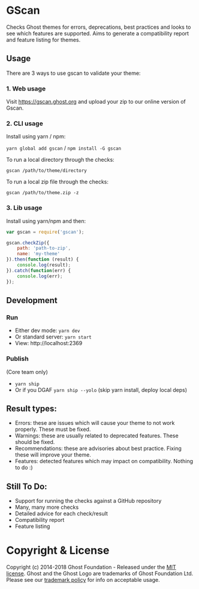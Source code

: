 # GScan

Checks Ghost themes for errors, deprecations, best practices and looks to see which features are supported. 
Aims to generate a compatibility report and feature listing for themes.

## Usage

There are 3 ways to use gscan to validate your theme:

### 1. Web usage

Visit https://gscan.ghost.org and upload your zip to our online version of Gscan.

### 2. CLI usage

Install using yarn / npm:

`yarn global add gscan` /  `npm install -G gscan`

To run a local directory through the checks:

`gscan /path/to/theme/directory`

To run a local zip file through the checks:

`gscan /path/to/theme.zip -z`

### 3. Lib usage

Install using yarn/npm and then:

```js
var gscan = require('gscan');

gscan.checkZip({
    path: 'path-to-zip',
    name: 'my-theme'
}).then(function (result) {
    console.log(result);
}).catch(function(err) {
    console.log(err);
});
```

## Development

### Run

- Either dev mode: `yarn dev`
- Or standard server: `yarn start`
- View: http://localhost:2369

### Publish

(Core team only)

- `yarn ship`
- Or if you DGAF `yarn ship --yolo`  (skip yarn install, deploy local deps)

## Result types:

- Errors: these are issues which will cause your theme to not work properly. These must be fixed.
- Warnings: these are usually related to deprecated features. These should be fixed.
- Recommendations: these are advisories about best practice. Fixing these will improve your theme.
- Features: detected features which may impact on compatibility. Nothing to do :)

## Still To Do:

- Support for running the checks against a GitHub repository
- Many, many more checks
- Detailed advice for each check/result
- Compatibility report
- Feature listing

# Copyright & License

Copyright (c) 2014-2018 Ghost Foundation - Released under the [MIT license](LICENSE). Ghost and the Ghost Logo are trademarks of Ghost Foundation Ltd. Please see our [trademark policy](https://ghost.org/trademark/) for info on acceptable usage.
